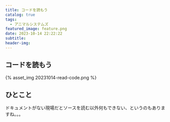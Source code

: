 ```yaml
---
title: コードを読もう
catalog: true
tags:
  - アニマルシステムズ
featured_image: feature.png
date: 2023-10-14 22:22:22
subtitle:
header-img:
---
```



## コードを読もう

{% asset_img 20231014-read-code.png %}

## ひとこと
ドキュメントがない現場だとソースを読む以外何もできない、というのもありますね。。。

